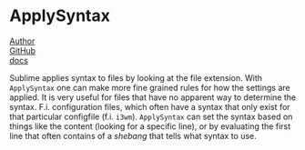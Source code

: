 # ApplySyntax
[Author](https://github.com/facelessuser)  
[GitHub](https://github.com/facelessuser/ApplySyntax)  
[docs](http://facelessuser.github.io/ApplySyntax)  

Sublime applies syntax to files by looking at the file extension. With `ApplySyntax` one can make more fine grained rules for how the settings are applied. It is very useful for files that have no apparent way to determine the syntax. F.i. configuration files, which often have a syntax that only exist for that particular configfile (f.i. `i3wm`). `ApplySyntax` can set the syntax based on things like the content (looking for a specific line), or by evaluating the first line that often contains of a *shebang* that tells what syntax to use.  


